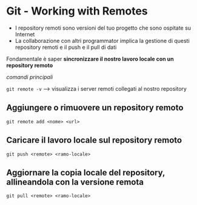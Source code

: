 # Git - Working with Remotes

- I repository remoti sono versioni del tuo progetto che sono ospitate su Internet
- La collaborazione con altri programmator implica la gestione di questi repository remoti e il push e il pull di dati

Fondamentale è saper **sincronizzare il nostro lavoro locale con un repository remoto**

*comandi principali*

`git remote -v` --> visualizza i server remoti collegati al nostro repository

## Aggiungere o rimuovere un repository remoto

`git remote add <nome> <url>`

## Caricare il lavoro locale sul repository remoto

`git push <remote> <ramo-locale>`

## Aggiornare la copia locale del repository, allineandola con la versione remota

`git pull <remote> <ramo-locale>`
